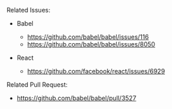 Related Issues:
- Babel
  - https://github.com/babel/babel/issues/116
  - https://github.com/babel/babel/issues/8050

- React
  - https://github.com/facebook/react/issues/6929

Related Pull Request:
 - https://github.com/babel/babel/pull/3527
